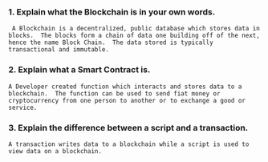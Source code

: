 ### 1. Explain what the Blockchain is in your own words.

     A Blockchain is a decentralized, public database which stores data in blocks.  The blocks form a chain of data one building off of the next, hence the name Block Chain.  The data stored is typically transactional and immutable.  

### 2. Explain what a Smart Contract is.
    A Developer created function which interacts and stores data to a blockchain.  The function can be used to send fiat money or cryptocurrency from one person to another or to exchange a good or service.  

### 3. Explain the difference between a script and a transaction.
    A transaction writes data to a blockchain while a script is used to view data on a blockchain.
